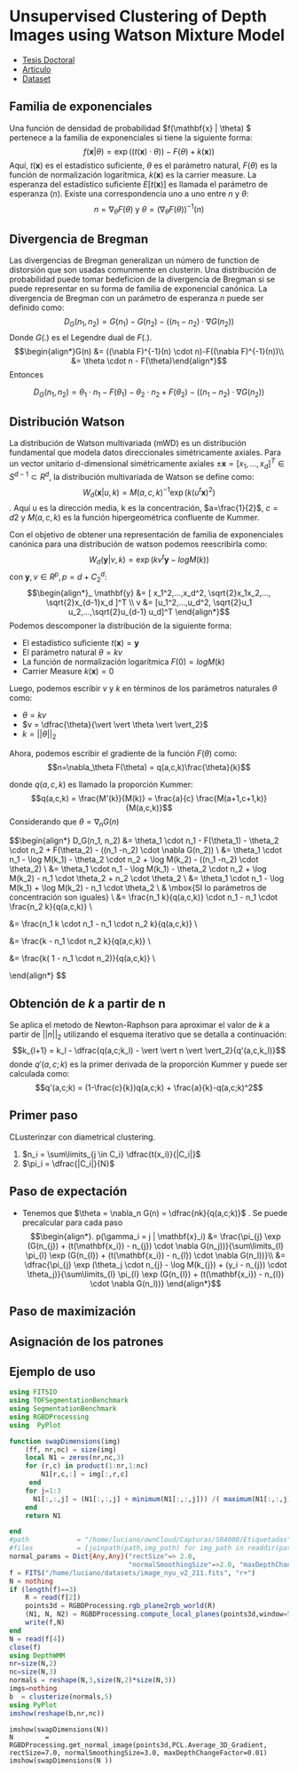 
# Unsupervised Clustering of Depth Images using Watson Mixture Model
* [Tesis Doctoral](https://tel.archives-ouvertes.fr/tel-01160770v2/document)
* [Articulo](http://ieeexplore.ieee.org/document/6976757/)
* [Dataset](http://cs.nyu.edu/~silberman/datasets/nyu_depth_v2)
## Familia de exponenciales
Una función de densidad de probabilidad $f(\mathbf{x} | \theta) $ pertenece a la familia de exponenciales si tiene la siguiente forma:
$$f(\mathbf{x}|\theta) = \exp( (t(\mathbf{x}) \cdot  \theta )) -F(\theta) + k(\mathbf{x}) )$$
Aquí, $t(\mathbf{x})$ es el estadístico suficiente, $\theta$ es el parámetro natural, $F(\theta)$ es la función de normalización logarítmica, $k(\mathbf{x})$ es la carrier measure. La esperanza del estadístico suficiente $E[t(\mathbf{x})]$ es llamada el parámetro de esperanza $(n)$. Existe una correspondencia uno a uno entre $n$ y $\theta$:
$$n=\nabla_\theta F(\theta) \mbox{  y  } \theta = (\nabla_\theta F(\theta))^{-1}(n)$$
## Divergencia de Bregman

Las divergencias de Bregman generalizan un número de function de distorsión que son usadas comunmente en clusterin. Una distribución de probabilidad puede tomar bedeficion de la divergencia de Bregman si se puede representar en su forma de familia de exponencial canónica.
La divergencia de Bregman con un parámetro de esperanza $n$ puede ser definido como:
$$D_G(n_1, n_2) = G(n_1) - G(n_2) - ((n_1 -n_2) \cdot \nabla G(n_2))$$
Donde $G(.)$ es el Legendre dual de $F(.)$.
$$\begin{align*}G(n) &= ((\nabla F)^{-1}(n) \cdot n)-F((\nabla F)^{-1}(n))\\
  &= \theta \cdot n - F(\theta)\end{align*}$$
Entonces

$$D_G(n_1, n_2) = \theta_1 \cdot n_1 - F(\theta_1) - \theta_2 \cdot n_2 + F(\theta_2) - ((n_1 -n_2) \cdot \nabla G(n_2))$$
## Distribución Watson
La distribución de Watson multivariada (mWD) es un distribución fundamental que modela datos direccionales simétricamente axiales. Para un vector unitario d-dimensional simétricamente axiales $\pm \mathbf{x} = [x_1, ...,x_d]^T \in S^{d-1} \subset R^d$, la distribución multivariada de Watson se define como:
$$W_d(\mathbf{x}|u,k) = M(a,c,k)^{-1} \exp(k(u^t \mathbf{x})^2)$$. Aquí u es la dirección media, k es la concentración, $a=\frac{1}{2}$, $c={d}{2}$ y $M(a,c,k)$ es la función hipergeométrica confluente de Kummer.

Con el objetivo de obtener una representación de familia de exponenciales canónica para una distribución de watson podemos reescribirla como:
$$W_d(\mathbf{y}|v,k) = \exp(kv^t \mathbf{y} - log M(k))$$
con $\mathbf{y},v \in R^p, p=d+C^d_2$:
$$\begin{align*}_
\mathbf{y} &= [ x_1^2,...,x_d^2, \sqrt{2}x_1x_2,..., \sqrt{2}x_{d-1}x_d ]^T \\
v          &= [u_1^2,...,u_d^2, \sqrt{2}u_1 u_2,...,\sqrt{2}u_{d-1} u_d]^T
\end{align*}$$
Podemos descomponer la distribución de la siguiente forma:
* El estadístico suficiente $t(\mathbf{x})  = \mathbf{y}$
* El parámetro natural $\theta = kv$
* La función de normalización logarítmica $F(0) = log M(k)$
* Carrier Measure $k(\mathbf{x}) = 0$

Luego, podemos escribir $v$ y $k$ en términos de los parámetros naturales $\theta$ como:
* $\theta = kv$
* $v = \dfrac{\theta}{\vert \vert \theta \vert \vert_2}$
* $k = \vert \vert \theta \vert \vert_2$

Ahora, podemos escribir el gradiente de la función $F(\theta)$ como:
$$n=\nabla_\theta F(\theta) = q(a,c,k)\frac{\theta}{k}$$

donde $q(a,c,k)$ es llamado la proporción Kummer:
$$q(a,c,k) = \frac{M'(k)}{M(k)} = \frac{a}{c} \frac{M(a+1,c+1,k)}{M(a,c,k)}$$
Considerando que $\theta = \nabla_n G(n)$

$$\begin{align*}
D_G(n_1, n_2) &= \theta_1 \cdot n_1 - F(\theta_1) - \theta_2 \cdot n_2 + F(\theta_2) - ((n_1 -n_2) \cdot \nabla G(n_2)) \\
 &= \theta_1 \cdot n_1 - \log M(k_1) - \theta_2 \cdot n_2 + \log M(k_2) - ((n_1 -n_2) \cdot \theta_2) \\
 &= \theta_1 \cdot n_1 - \log M(k_1) - \theta_2 \cdot n_2 + \log M(k_2) - n_1 \cdot \theta_2 + n_2 \cdot \theta_2 \\
 &= \theta_1 \cdot n_1 - \log M(k_1) + \log M(k_2) - n_1 \cdot \theta_2  \\
& \mbox{SI lo parámetros de concentración son iguales} \\
 &= \frac{n_1 k}{q(a,c,k)} \cdot n_1 -  n_1 \cdot \frac{n_2 k}{q(a,c,k)}  \\

 &= \frac{n_1 k \cdot n_1 - n_1 \cdot n_2 k}{q(a,c,k)}  \\

 &= \frac{k - n_1 \cdot n_2 k}{q(a,c,k)}  \\

 &= \frac{k( 1 -  n_1 \cdot n_2)}{q(a,c,k)}  \\

\end{align*}
$$
## Obtención de $k$ a partir de n

Se aplica el metodo de Newton-Raphson para aproximar el valor de $k$ a partir de  $\vert \vert n \vert \vert_2$ utilizando el esquema
iterativo que se detalla a continuación:
$$k_{l+1} = k_l - \dfrac{q(a,c;k_l) - \vert \vert n \vert \vert_2}{q'(a,c,k_l)}$$
donde $q'(a,c;k)$ es la primer derivada de la proporción Kummer y puede ser calculada como:
$$q'(a,c;k) = (1-\frac{c}{k})q(a,c;k) +  \frac{a}{k}-q(a,c;k)^2$$

## Primer paso
CLusterinzar con diametrical clustering.
1. $n_i = \sum\limits_{j \in C_i} \dfrac{t(x_i)}{|C_i|}$
2. $\pi_i = \dfrac{|C_i|}{N}$
## Paso de expectación

* Tenemos que $\theta = \nabla_n G(n) = \dfrac{nk}{q(a,c;k)}$ . Se puede precalcular para cada paso
$$\begin{align*}.
p(\gamma_i = j | \mathbf{x}_i)  &= \frac{\pi_{j} \exp (G(n_{j}) + (t(\mathbf{x_i}) - n_{j}) \cdot \nabla G(n_j))}{\sum\limits_{l} \pi_{l} \exp (G(n_{l}) + (t(\mathbf{x_i}) - n_{l}) \cdot \nabla G(n_l))}\\
&= \dfrac{\pi_{j} \exp (\theta_j \cdot  n_{j} - \log M(k_{j}) + (y_i - n_{j}) \cdot \theta_j)}{\sum\limits_{l} \pi_{l} \exp (G(n_{l}) + (t(\mathbf{x_i}) - n_{l}) \cdot \nabla G(n_l))}
\end{align*}$$
## Paso de maximización

## Asignación de los patrones
## Ejemplo de uso
```julia
using FITSIO
using TOFSegmentationBenchmark
using SegmentationBenchmark
using RGBDProcessing
using  PyPlot

function swapDimensions(img)
    (ff, nr,nc) = size(img)
    local N1 = zeros(nr,nc,3)
    for (r,c) in product(1:nr,1:nc)
	    N1[r,c,:] = img[:,r,c]
     end
    for j=1:3
      N1[:,:,j] = (N1[:,:,j] + minimum(N1[:,:,j])) /( maximum(N1[:,:,j]) - minimum(N1[:,:,j]))
    end
    return N1

end
#path            = "/home/luciano/ownCloud/Capturas/SR4000/Etiquetadas"
#files           = [joinpath(path,img_path) for img_path in readdir(path)]
normal_params = Dict{Any,Any}("rectSize"=> 2.0,
                              "normalSmoothingSize"=>2.0, "maxDepthChangeFactor"=>2.0)
f = FITS("/home/luciano/datasets/image_nyu_v2_211.fits", "r+")
N = nothing
if (length(f)==3)
    R = read(f[2])
    points3d = RGBDProcessing.rgb_plane2rgb_world(R)
    (N1, N, N2) = RGBDProcessing.compute_local_planes(points3d,window=5,relDepthThresh=0.05)
    write(f,N)
end
N = read(f[4])
close(f)
using DepthWMM
nr=size(N,2)
nc=size(N,3)
normals = reshape(N,3,size(N,2)*size(N,3))
imgs=nothing
b  = clusterize(normals,5)
using PyPlot
imshow(reshape(b,nr,nc))
```
```
imshow(swapDimensions(N))
N        = RGBDProcessing.get_normal_image(points3d,PCL.Average_3D_Gradient, rectSize=7.0, normalSmoothingSize=3.0, maxDepthChangeFactor=0.01)
imshow(swapDimensions(N ))
```
